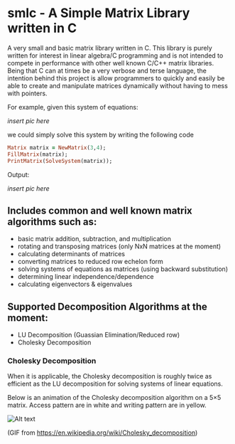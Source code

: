 # smlc - A Simple Matrix Library written in C

A very small and basic matrix library written in C. This library is purely written for interest in linear algebra/C programming and is not intended to compete in performance with other well known C/C++ matrix libraries. Being that C can at times be a very verbose and terse language, the intention behind this project is allow programmers to quickly and easily be able to create and manipulate matrices dynamically without having to mess with pointers.

For example, given this system of equations:

*insert pic here*

we could simply solve this system by writing the following code

```ruby
Matrix matrix = NewMatrix(3,4);
FillMatrix(matrix);
PrintMatrix(SolveSystem(matrix));
```

Output:

*insert pic here*

## Includes common and well known matrix algorithms such as:
  - basic matrix addition, subtraction, and multiplication
  - rotating and transposing matrices (only NxN matrices at the moment)
  - calculating determinants of matrices
  - converting matrices to reduced row echelon form
  - solving systems of equations as matrices (using backward substitution)
  - determining linear independence/dependence 
  - calculating eigenvectors & eigenvalues 
  
## Supported Decomposition Algorithms at the moment:   
  - LU Decomposition (Guassian Elimination/Reduced row)
  - Cholesky Decomposition

  
### Cholesky Decomposition 
When it is applicable, the Cholesky decomposition is roughly twice as efficient as the LU decomposition for solving systems of linear equations. 

Below is an animation of the Cholesky decomposition algorithm on a 5×5 matrix. Access pattern are in white and writing pattern are in yellow.

![Alt text](https://cloud.githubusercontent.com/assets/10769110/26377885/14ace690-3fc7-11e7-9867-2d6c99d9e236.gif)

(GIF from https://en.wikipedia.org/wiki/Cholesky_decomposition)
  
